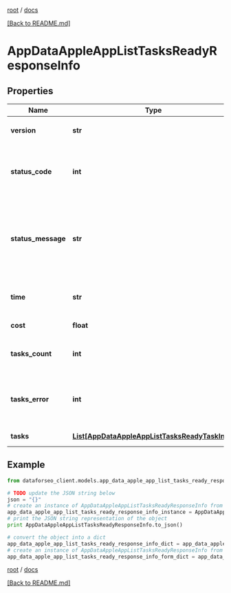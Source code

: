 [root](./../ "root") / [docs](./ "docs")

[[Back to README.md]](./../README.md "[Back to README.md]")

# AppDataAppleAppListTasksReadyResponseInfo

## Properties

Name | Type | Description | Notes
------------ | ------------- | ------------- | -------------
**version** | **str** | the current version of the API | [optional]
**status_code** | **int** | general status code you can find the full list of the response codes here | [optional]
**status_message** | **str** | general informational message you can find the full list of general informational messages here | [optional]
**time** | **str** | total execution time, seconds | [optional]
**cost** | **float** | total tasks cost, USD | [optional]
**tasks_count** | **int** | the number of tasks in the tasks array | [optional]
**tasks_error** | **int** | the number of tasks in the tasks array returned with an error | [optional]
**tasks** | [**List[AppDataAppleAppListTasksReadyTaskInfo]**](AppDataAppleAppListTasksReadyTaskInfo.md) | array of tasks | [optional]

## Example

```python
from dataforseo_client.models.app_data_apple_app_list_tasks_ready_response_info import AppDataAppleAppListTasksReadyResponseInfo

# TODO update the JSON string below
json = "{}"
# create an instance of AppDataAppleAppListTasksReadyResponseInfo from a JSON string
app_data_apple_app_list_tasks_ready_response_info_instance = AppDataAppleAppListTasksReadyResponseInfo.from_json(json)
# print the JSON string representation of the object
print AppDataAppleAppListTasksReadyResponseInfo.to_json()

# convert the object into a dict
app_data_apple_app_list_tasks_ready_response_info_dict = app_data_apple_app_list_tasks_ready_response_info_instance.to_dict()
# create an instance of AppDataAppleAppListTasksReadyResponseInfo from a dict
app_data_apple_app_list_tasks_ready_response_info_form_dict = app_data_apple_app_list_tasks_ready_response_info.from_dict(app_data_apple_app_list_tasks_ready_response_info_dict)
```

  

[root](./../ "root") / [docs](./ "docs")

[[Back to README.md]](./../README.md "[Back to README.md]")